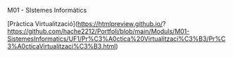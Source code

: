 M01 - SIstemes Informàtics

[Pràctica Virtualització](https://htmlpreview.github.io/?
https://github.com/hache2212/Portfoli/blob/main/Moduls/M01-SistemesInformatics/UF1/Pr%C3%A0ctica%20Virtualitzaci%C3%B3/Pr%C3%A0cticaVirtualitzaci%C3%B3.html)
